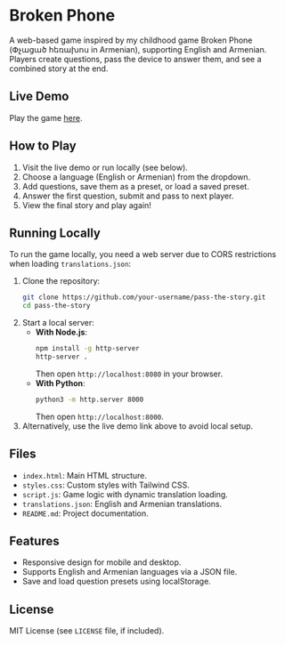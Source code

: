 # Broken Phone

A web-based game inspired by my childhood game Broken Phone (Փչացած հեռախոս in Armenian), supporting English and Armenian. Players create questions, pass the device to answer them, and see a combined story at the end.

## Live Demo
Play the game [here](https://iamnerses.github.io/Broken-Phone-game/).

## How to Play
1. Visit the live demo or run locally (see below).
2. Choose a language (English or Armenian) from the dropdown.
3. Add questions, save them as a preset, or load a saved preset.
4. Answer the first question, submit and pass to next player.
5. View the final story and play again!

## Running Locally
To run the game locally, you need a web server due to CORS restrictions when loading `translations.json`:
1. Clone the repository:
   ```bash
   git clone https://github.com/your-username/pass-the-story.git
   cd pass-the-story
   ```
2. Start a local server:
   - **With Node.js**:
     ```bash
     npm install -g http-server
     http-server .
     ```
     Then open `http://localhost:8080` in your browser.
   - **With Python**:
     ```bash
     python3 -m http.server 8000
     ```
     Then open `http://localhost:8000`.
3. Alternatively, use the live demo link above to avoid local setup.

## Files
- `index.html`: Main HTML structure.
- `styles.css`: Custom styles with Tailwind CSS.
- `script.js`: Game logic with dynamic translation loading.
- `translations.json`: English and Armenian translations.
- `README.md`: Project documentation.

## Features
- Responsive design for mobile and desktop.
- Supports English and Armenian languages via a JSON file.
- Save and load question presets using localStorage.

## License
MIT License (see `LICENSE` file, if included).




